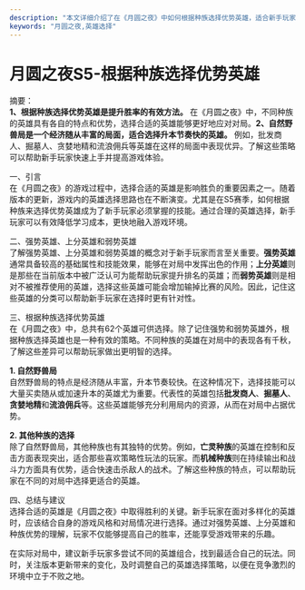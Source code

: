 ```yaml
---
description: "本文详细介绍了在《月圆之夜》中如何根据种族选择优势英雄，适合新手玩家学习和运用。"
keywords: "月圆之夜,英雄选择"
---
```

# 月圆之夜S5-根据种族选择优势英雄

摘要：  
**1、根据种族选择优势英雄是提升胜率的有效方法。** 在《月圆之夜》中，不同种族的英雄具有各自的特点和优势，选择合适的英雄能够更好地应对对局。**2、自然野兽局是一个经济随从丰富的局面，适合选择升本节奏快的英雄。** 例如，批发商人、掘墓人、贪婪地精和流浪佣兵等英雄在这样的局面中表现优异。了解这些策略可以帮助新手玩家快速上手并提高游戏体验。

一、引言  
在《月圆之夜》的游戏过程中，选择合适的英雄是影响胜负的重要因素之一。随着版本的更新，游戏内的英雄选择思路也在不断演变。尤其是在S5赛季，如何根据种族来选择优势英雄成为了新手玩家必须掌握的技能。通过合理的英雄选择，新手玩家可以有效降低学习成本，更快地融入游戏环境。

二、强势英雄、上分英雄和弱势英雄  
了解强势英雄、上分英雄和弱势英雄的概念对于新手玩家而言至关重要。**强势英雄**通常具备较高的基础属性和技能效果，能够在对局中发挥出色的作用；**上分英雄**则是那些在当前版本中被广泛认可为能帮助玩家提升排名的英雄；而**弱势英雄**则是相对不被推荐使用的英雄，选择这些英雄可能会增加输掉比赛的风险。因此，记住这些英雄的分类可以帮助新手玩家在选择时更有针对性。

三、根据种族选择优势英雄  
在《月圆之夜》中，总共有62个英雄可供选择。除了记住强势和弱势英雄外，根据种族选择英雄也是一种有效的策略。不同种族的英雄在对局中的表现各有千秋，了解这些差异可以帮助玩家做出更明智的选择。

**1. 自然野兽局**  
自然野兽局的特点是经济随从丰富，升本节奏较快。在这种情况下，选择技能可以大量买卖随从或加速升本的英雄尤为重要。代表性的英雄包括**批发商人**、**掘墓人**、**贪婪地精**和**流浪佣兵**等。这些英雄能够充分利用局内的资源，从而在对局中占据优势。

**2. 其他种族的选择**  
除了自然野兽局，其他种族也有其独特的优势。例如，**亡灵种族**的英雄在控制和反击方面表现突出，适合那些喜欢策略性玩法的玩家。而**机械种族**则在持续输出和战斗力方面具有优势，适合快速击杀敌人的战术。了解这些种族的特点，可以帮助玩家在不同的对局中选择更适合的英雄。

四、总结与建议  
选择合适的英雄是《月圆之夜》中取得胜利的关键。新手玩家在面对多样化的英雄时，应该结合自身的游戏风格和对局情况进行选择。通过对强势英雄、上分英雄和种族优势的理解，玩家不仅能够提高自己的胜率，还能享受游戏带来的乐趣。

在实际对局中，建议新手玩家多尝试不同的英雄组合，找到最适合自己的玩法。同时，关注版本更新带来的变化，及时调整自己的英雄选择策略，以便在竞争激烈的环境中立于不败之地。
